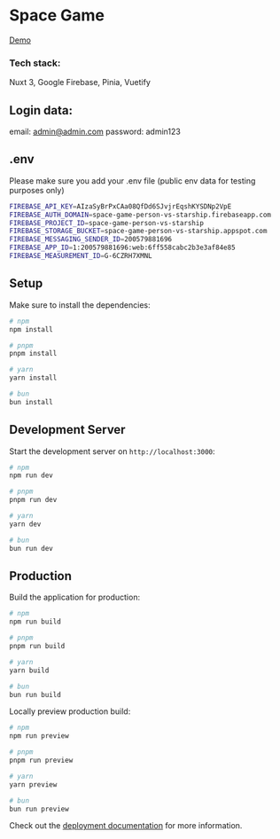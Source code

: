# Space Game

[Demo](https://space-game-person-vs-starship.web.app)

### Tech stack:
Nuxt 3, Google Firebase, Pinia, Vuetify

## Login data:
email: admin@admin.com
password: admin123

## .env

Please make sure you add your .env file
(public env data for testing purposes only)

```bash
FIREBASE_API_KEY=AIzaSyBrPxCAa08QfDd6SJvjrEqshKYSDNp2VpE
FIREBASE_AUTH_DOMAIN=space-game-person-vs-starship.firebaseapp.com
FIREBASE_PROJECT_ID=space-game-person-vs-starship
FIREBASE_STORAGE_BUCKET=space-game-person-vs-starship.appspot.com
FIREBASE_MESSAGING_SENDER_ID=200579881696
FIREBASE_APP_ID=1:200579881696:web:6ff558cabc2b3e3af84e85
FIREBASE_MEASUREMENT_ID=G-6CZRH7XMNL
```

## Setup

Make sure to install the dependencies:

```bash
# npm
npm install

# pnpm
pnpm install

# yarn
yarn install

# bun
bun install
```

## Development Server

Start the development server on `http://localhost:3000`:

```bash
# npm
npm run dev

# pnpm
pnpm run dev

# yarn
yarn dev

# bun
bun run dev
```

## Production

Build the application for production:

```bash
# npm
npm run build

# pnpm
pnpm run build

# yarn
yarn build

# bun
bun run build
```

Locally preview production build:

```bash
# npm
npm run preview

# pnpm
pnpm run preview

# yarn
yarn preview

# bun
bun run preview
```

Check out the [deployment documentation](https://nuxt.com/docs/getting-started/deployment) for more information.
